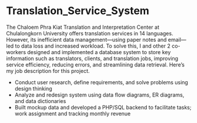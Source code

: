 # Translation_Service_System
The Chaloem Phra Kiat Translation and Interpretation Center at Chulalongkorn University offers translation services in 14 languages. However, its inefficient data management—using paper notes and email—led to data loss and increased workload. To solve this, I and other 2 co-workers designed and implemented a database system to store key information such as translators, clients, and translation jobs, improving service efficiency, reducing errors, and streamlining data retrieval.
Here’s my job description for this project.
- Conduct user research, define requirements, and solve problems using design thinking
- Analyze and redesign system using data flow diagrams, ER diagrams, and data dictionaries
- Built mockup data and developed a PHP/SQL backend to facilitate tasks; work assignment and tracking monthly revenue

